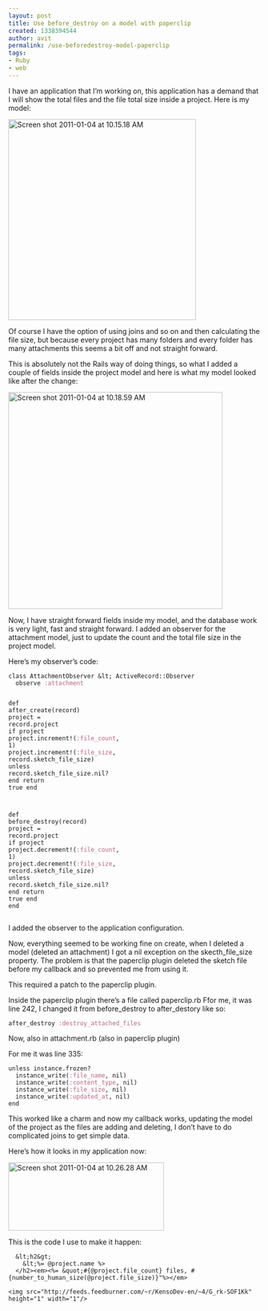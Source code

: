```yaml
---
layout: post
title: Use before_destroy on a model with paperclip
created: 1338394544
author: avit
permalink: /use-beforedestroy-model-paperclip
tags:
- Ruby
- web
---
```

<p>I have an application that I’m working on, this application has a demand that I will show the total files and the file total size inside a project. Here is my model:</p>
<a href='http://www.flickr.com/photos/51960246@N07/5323289774/' title='Screen shot 2011-01-04 at 10.15.18 AM by KensoDev, on Flickr'><img alt='Screen shot 2011-01-04 at 10.15.18 AM' height='400' src='http://farm6.static.flickr.com/5201/5323289774_a6c335fc1b.jpg' width='375' /></a>
<p>Of course I have the option of using joins and so on and then calculating the file size, but because every project has many folders and every folder has many attachments this seems a bit off and not straight forward.</p>

<p>This is absolutely not the Rails way of doing things, so what I added a couple of fields inside the project model and here is what my model looked like after the change:</p>
<a href='http://www.flickr.com/photos/51960246@N07/5323294436/' title='Screen shot 2011-01-04 at 10.18.59 AM by KensoDev, on Flickr'><img alt='Screen shot 2011-01-04 at 10.18.59 AM' height='432' src='http://farm6.static.flickr.com/5004/5323294436_2c7702d32d.jpg' width='428' /></a>
<p>Now, I have straight forward fields inside my model, and the database work is very light, fast and straight forward. I added an observer for the attachment model, just to update the count and the total file size in the project model.</p>

<p>Here’s my observer’s code:</p>
<div class='highlight'><pre><code class='ruby'><span class='k'>class</span> <span class='nc'>AttachmentObserver</span> <span class='o'>&</span><span class='n'>lt</span><span class='p'>;</span> <span class='no'>ActiveRecord</span><span class='o'>::</span><span class='no'>Observer</span>
  <span class='n'>observe</span> <span class='ss'>:attachment</span>

  <span class='k'>def</span> <span class='nf'>after_create</span><span class='p'>(</span><span class='n'>record</span><span class='p'>)</span>
    <span class='n'>project</span> <span class='o'>=</span> <span class='n'>record</span><span class='o'>.</span><span class='n'>project</span>
    <span class='k'>if</span> <span class='n'>project</span>
      <span class='n'>project</span><span class='o'>.</span><span class='n'>increment!</span><span class='p'>(</span><span class='ss'>:file_count</span><span class='p'>,</span> <span class='mi'>1</span><span class='p'>)</span>
      <span class='n'>project</span><span class='o'>.</span><span class='n'>increment!</span><span class='p'>(</span><span class='ss'>:file_size</span><span class='p'>,</span> <span class='n'>record</span><span class='o'>.</span><span class='n'>sketch_file_size</span><span class='p'>)</span> <span class='k'>unless</span> <span class='n'>record</span><span class='o'>.</span><span class='n'>sketch_file_size</span><span class='o'>.</span><span class='n'>nil?</span>
    <span class='k'>end</span>
    <span class='k'>return</span> <span class='kp'>true</span>
  <span class='k'>end</span>

  <span class='k'>def</span> <span class='nf'>before_destroy</span><span class='p'>(</span><span class='n'>record</span><span class='p'>)</span>
    <span class='n'>project</span> <span class='o'>=</span> <span class='n'>record</span><span class='o'>.</span><span class='n'>project</span>
    <span class='k'>if</span> <span class='n'>project</span>
      <span class='n'>project</span><span class='o'>.</span><span class='n'>decrement!</span><span class='p'>(</span><span class='ss'>:file_count</span><span class='p'>,</span> <span class='mi'>1</span><span class='p'>)</span>
      <span class='n'>project</span><span class='o'>.</span><span class='n'>decrement!</span><span class='p'>(</span><span class='ss'>:file_size</span><span class='p'>,</span> <span class='n'>record</span><span class='o'>.</span><span class='n'>sketch_file_size</span><span class='p'>)</span> <span class='k'>unless</span> <span class='n'>record</span><span class='o'>.</span><span class='n'>sketch_file_size</span><span class='o'>.</span><span class='n'>nil?</span>
    <span class='k'>end</span>
    <span class='k'>return</span> <span class='kp'>true</span>
  <span class='k'>end</span>
<span class='k'>end</span>
</code></pre>
</div>
<p>I added the observer to the application configuration.</p>

<p>Now, everything seemed to be working fine on create, when I deleted a model (deleted an attachment) I got a nil exception on the skecth_file_size property. The problem is that the paperclip plugin deleted the sketch file before my callback and so prevented me from using it.</p>

<p>This required a patch to the paperclip plugin.</p>

<p>Inside the paperclip plugin there’s a file called paperclip.rb Ffor me, it was line 242, I changed it from before_destroy to after_destory like so:</p>
<div class='highlight'><pre><code class='ruby'><span class='n'>after_destroy</span> <span class='ss'>:destroy_attached_files</span>
</code></pre>
</div>
<p>Now, also in attachment.rb (also in paperclip plugin)</p>

<p>For me it was line 335:</p>
<div class='highlight'><pre><code class='ruby'><span class='k'>unless</span> <span class='n'>instance</span><span class='o'>.</span><span class='n'>frozen?</span>
  <span class='n'>instance_write</span><span class='p'>(</span><span class='ss'>:file_name</span><span class='p'>,</span> <span class='kp'>nil</span><span class='p'>)</span>
  <span class='n'>instance_write</span><span class='p'>(</span><span class='ss'>:content_type</span><span class='p'>,</span> <span class='kp'>nil</span><span class='p'>)</span>
  <span class='n'>instance_write</span><span class='p'>(</span><span class='ss'>:file_size</span><span class='p'>,</span> <span class='kp'>nil</span><span class='p'>)</span>
  <span class='n'>instance_write</span><span class='p'>(</span><span class='ss'>:updated_at</span><span class='p'>,</span> <span class='kp'>nil</span><span class='p'>)</span>
<span class='k'>end</span>
</code></pre>
</div>
<p>This worked like a charm and now my callback works, updating the model of the project as the files are adding and deleting, I don’t have to do complicated joins to get simple data.</p>

<p>Here’s how it looks in my application now:</p>
<a href='http://www.flickr.com/photos/51960246@N07/5323306412/' title='Screen shot 2011-01-04 at 10.26.28 AM by KensoDev, on Flickr'><img alt='Screen shot 2011-01-04 at 10.26.28 AM' height='136' src='http://farm6.static.flickr.com/5083/5323306412_e3b98bc477.jpg' width='311' /></a>
<p>This is the code I use to make it happen:</p>
<div class='highlight'><pre><code class='ruby'>  <span class='o'>&</span><span class='n'>lt</span><span class='p'>;</span><span class='n'>h2</span><span class='o'>&</span><span class='n'>gt</span><span class='p'>;</span>
    <span class='o'>&</span><span class='n'>lt</span><span class='p'>;</span><span class='sx'>%= @project.name %&gt;</span>
<span class='sx'>  &lt;/h2&gt;&lt;em&gt;&lt;%=</span> <span class='o'>&</span><span class='n'>quot</span><span class='p'>;</span><span class='c1'>#{@project.file_count} files, #{number_to_human_size(@project.file_size)}&quot;%&gt;&lt;/em&gt;</span>
</code></pre>
</div>
      
    <img src="http://feeds.feedburner.com/~r/KensoDev-en/~4/G_rk-SOF1Kk" height="1" width="1"/>

